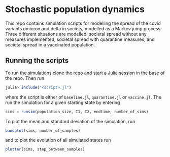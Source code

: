 # Stochastic population dynamics

This repo contains simulation scripts for modelling the spread of the
covid variants omicron and delta in society, modelled as a Markov jump
process. Three different situations are modelled: societal spread without any
measures implemented, societal spread with quarantine measures, and societal
spread in a vaccinated population.

## Running the scripts

To run the simulations clone the repo and start a Julia session in the base of
the repo. Then run

```julia
julia> include("<script>.jl")
```
where the script is either of `baseline.jl`, `quarantine.jl` or `vaccine.jl`. 
The run the simulation for a given starting state by entering
```julia
sims = runsim(population_size, I1, I2, endtime, number_of_sims)
```
To plot the mean and standard deviation of the simulation, run 
```julia
bandplot(sims, number_of_samples)
```
and to plot the evolution of all simulated states run
```julia
plotter(sims, step_between_samples)
```

